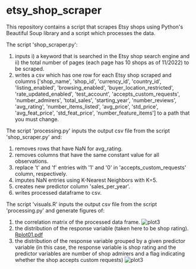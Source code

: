 # etsy_shop_scraper
This repository contains a script that scrapes Etsy shops using Python's Beautiful Soup library and a script which processes the data.

The script 'shop_scraper.py':
1. inputs i) a keyword that is searched in the Etsy shop search engine and ii) the total number of pages (each page has 10 shops as of 11/2022) to be scraped.
2. writes a csv which has one row for each Etsy shop scraped and columns ['shop_name', 'shop_id', 'currency_id', 'country_id', 'listing_enabled', 'browsing_enabled', 'buyer_location_restricted', 'rate_updated_enabled', 'test_account', 'accepts_custom_requests', 'number_admirers', 'total_sales', 'starting_year', 'number_reviews', 'avg_rating', 'number_items_listed', 'avg_price', 'std_price', 'avg_feat_price', 'std_feat_price', 'number_feature_items'] to a path that you must change. 

The script 'processing.py' inputs the output csv file from the script 'shop_scraper.py' and:
1. removes rows that have NaN for avg_rating.
2. removes columns that have the same constant value for all observations.
3. replace 't' and 'f' entries with '1' and '0' in 'accepts_custom_requests' column, respectively.
4. imputes NaN entries using K-Nearest Neighbors with K=5.
5. creates new predictor column 'sales_per_year'.
6. writes processed dataframe to csv.

The script 'visuals.R' inputs the output csv file from the script 'processing.py' and generate figures of:
1. the correlation matrix of the processed data frame.
![plot3](https://github.com/hdlugas/etsy_shop_scraper/assets/73852653/9f54f3cd-de06-497e-9d18-46cbbdbea31d)
2. the distribution of the response variable (taken here to be shop rating).
[Rplot01.pdf](https://github.com/hdlugas/etsy_shop_scraper/files/11513359/Rplot01.pdf)
3. the distribution of the response variable grouped by a given predictor variable (in this case, the response variable is shop rating and the predictor variables are number of shop admirers and a flag indicating whether the shop accepts custom requests)
![plot3](https://github.com/hdlugas/etsy_shop_scraper/assets/73852653/4960abd6-29e8-4e2d-a1ce-953b743901ee)
